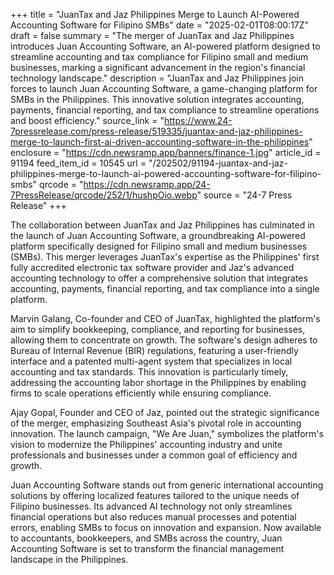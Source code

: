+++
title = "JuanTax and Jaz Philippines Merge to Launch AI-Powered Accounting Software for Filipino SMBs"
date = "2025-02-01T08:00:17Z"
draft = false
summary = "The merger of JuanTax and Jaz Philippines introduces Juan Accounting Software, an AI-powered platform designed to streamline accounting and tax compliance for Filipino small and medium businesses, marking a significant advancement in the region's financial technology landscape."
description = "JuanTax and Jaz Philippines join forces to launch Juan Accounting Software, a game-changing platform for SMBs in the Philippines. This innovative solution integrates accounting, payments, financial reporting, and tax compliance to streamline operations and boost efficiency."
source_link = "https://www.24-7pressrelease.com/press-release/519335/juantax-and-jaz-philippines-merge-to-launch-first-ai-driven-accounting-software-in-the-philippines"
enclosure = "https://cdn.newsramp.app/banners/finance-1.jpg"
article_id = 91194
feed_item_id = 10545
url = "/202502/91194-juantax-and-jaz-philippines-merge-to-launch-ai-powered-accounting-software-for-filipino-smbs"
qrcode = "https://cdn.newsramp.app/24-7PressRelease/qrcode/252/1/hushpOio.webp"
source = "24-7 Press Release"
+++

<p>The collaboration between JuanTax and Jaz Philippines has culminated in the launch of Juan Accounting Software, a groundbreaking AI-powered platform specifically designed for Filipino small and medium businesses (SMBs). This merger leverages JuanTax's expertise as the Philippines' first fully accredited electronic tax software provider and Jaz's advanced accounting technology to offer a comprehensive solution that integrates accounting, payments, financial reporting, and tax compliance into a single platform.</p><p>Marvin Galang, Co-founder and CEO of JuanTax, highlighted the platform's aim to simplify bookkeeping, compliance, and reporting for businesses, allowing them to concentrate on growth. The software's design adheres to Bureau of Internal Revenue (BIR) regulations, featuring a user-friendly interface and a patented multi-agent system that specializes in local accounting and tax standards. This innovation is particularly timely, addressing the accounting labor shortage in the Philippines by enabling firms to scale operations efficiently while ensuring compliance.</p><p>Ajay Gopal, Founder and CEO of Jaz, pointed out the strategic significance of the merger, emphasizing Southeast Asia's pivotal role in accounting innovation. The launch campaign, "We Are Juan," symbolizes the platform's vision to modernize the Philippines' accounting industry and unite professionals and businesses under a common goal of efficiency and growth.</p><p>Juan Accounting Software stands out from generic international accounting solutions by offering localized features tailored to the unique needs of Filipino businesses. Its advanced AI technology not only streamlines financial operations but also reduces manual processes and potential errors, enabling SMBs to focus on innovation and expansion. Now available to accountants, bookkeepers, and SMBs across the country, Juan Accounting Software is set to transform the financial management landscape in the Philippines.</p>